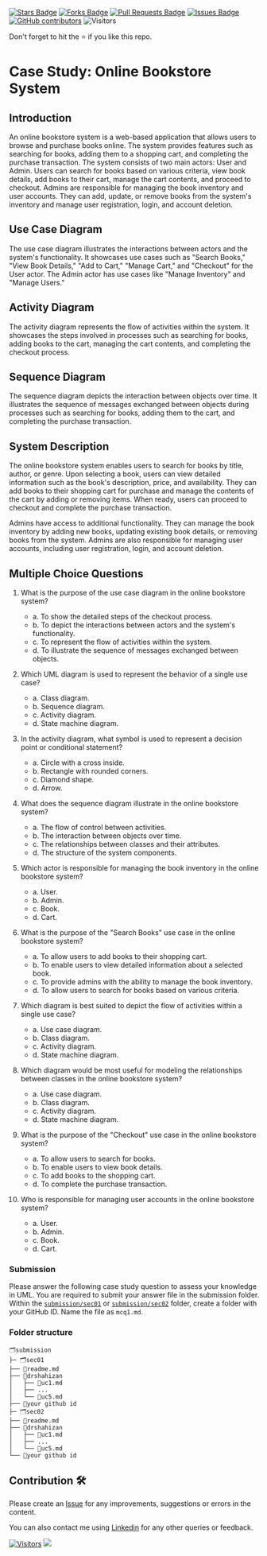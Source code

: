 <a href="https://github.com/drshahizan/software-engineering/stargazers"><img src="https://img.shields.io/github/stars/drshahizan/software-engineering" alt="Stars Badge"/></a>
<a href="https://github.com/drshahizan/software-engineering/network/members"><img src="https://img.shields.io/github/forks/drshahizan/software-engineering" alt="Forks Badge"/></a>
<a href="https://github.com/drshahizan/software-engineering/pulls"><img src="https://img.shields.io/github/issues-pr/drshahizan/software-engineering" alt="Pull Requests Badge"/></a>
<a href="https://github.com/drshahizan/software-engineering"><img src="https://img.shields.io/github/issues/drshahizan/software-engineering" alt="Issues Badge"/></a>
<a href="https://github.com/drshahizan/software-engineering/graphs/contributors"><img alt="GitHub contributors" src="https://img.shields.io/github/contributors/drshahizan/software-engineering?color=2b9348"></a>
![Visitors](https://api.visitorbadge.io/api/visitors?path=https%3A%2F%2Fgithub.com%2Fdrshahizan%2Fsoftware-engineering&labelColor=%23d9e3f0&countColor=%23697689&style=flat)

Don't forget to hit the :star: if you like this repo.

# Case Study: Online Bookstore System

## Introduction
An online bookstore system is a web-based application that allows users to browse and purchase books online. The system provides features such as searching for books, adding them to a shopping cart, and completing the purchase transaction. The system consists of two main actors: User and Admin. Users can search for books based on various criteria, view book details, add books to their cart, manage the cart contents, and proceed to checkout. Admins are responsible for managing the book inventory and user accounts. They can add, update, or remove books from the system's inventory and manage user registration, login, and account deletion.

## Use Case Diagram
The use case diagram illustrates the interactions between actors and the system's functionality. It showcases use cases such as "Search Books," "View Book Details," "Add to Cart," "Manage Cart," and "Checkout" for the User actor. The Admin actor has use cases like "Manage Inventory" and "Manage Users."

## Activity Diagram
The activity diagram represents the flow of activities within the system. It showcases the steps involved in processes such as searching for books, adding books to the cart, managing the cart contents, and completing the checkout process.

## Sequence Diagram
The sequence diagram depicts the interaction between objects over time. It illustrates the sequence of messages exchanged between objects during processes such as searching for books, adding them to the cart, and completing the purchase transaction.

## System Description
The online bookstore system enables users to search for books by title, author, or genre. Upon selecting a book, users can view detailed information such as the book's description, price, and availability. They can add books to their shopping cart for purchase and manage the contents of the cart by adding or removing items. When ready, users can proceed to checkout and complete the purchase transaction.

Admins have access to additional functionality. They can manage the book inventory by adding new books, updating existing book details, or removing books from the system. Admins are also responsible for managing user accounts, including user registration, login, and account deletion.

## Multiple Choice Questions

1. What is the purpose of the use case diagram in the online bookstore system?
   - a. To show the detailed steps of the checkout process.
   - b. To depict the interactions between actors and the system's functionality.
   - c. To represent the flow of activities within the system.
   - d. To illustrate the sequence of messages exchanged between objects.

2. Which UML diagram is used to represent the behavior of a single use case?
   - a. Class diagram.
   - b. Sequence diagram.
   - c. Activity diagram.
   - d. State machine diagram.

3. In the activity diagram, what symbol is used to represent a decision point or conditional statement?
   - a. Circle with a cross inside.
   - b. Rectangle with rounded corners.
   - c. Diamond shape.
   - d. Arrow.

4. What does the sequence diagram illustrate in the online bookstore system?
   - a. The flow of control between activities.
   - b. The interaction between objects over time.
   - c. The relationships between classes and their attributes.
   - d. The structure of the system components.

5. Which actor is responsible for managing the book inventory in the online bookstore system?
   - a. User.
   - b. Admin.
   - c. Book.
   - d. Cart.

6. What is the purpose of the "Search Books" use case in the online bookstore system?
   - a. To allow users to add books to their shopping cart.
   - b. To enable users to view detailed information about a selected book.
   - c. To provide admins with the ability to manage the book inventory.
   - d. To allow users to search for books based on various criteria.

7. Which diagram is best suited to depict the flow of activities within a single use case?
   - a. Use case diagram.
   - b. Class diagram.
   - c. Activity diagram.
   - d. State machine diagram.

8. Which diagram would be most useful for modeling the relationships between classes in the online bookstore system?
   - a. Use case diagram.
   - b. Class diagram.
   - c. Activity diagram.
   - d. State machine diagram.

9. What is the purpose of the "Checkout" use case in the online bookstore system?
   - a. To allow users to search for books.
   - b. To enable users to view book details.
   - c. To add books to the shopping cart.
   - d. To complete the purchase transaction.

10. Who is responsible for managing user accounts in the online bookstore system?
    - a. User.
    - b. Admin.
    - c. Book.
    - d. Cart.

### Submission
Please answer the following case study question to assess your knowledge in UML. You are required to submit your answer file in the submission folder. Within the [`submission/sec01`](../submission/sec01) or [`submission/sec02`](../submission/sec02) folder, create a folder with your GitHub ID. Name the file as `mcq1.md`.

### Folder structure

```
🗂️submission
├─ 🗂️sec01
├── 📄readme.md
├── 📁drshahizan
│   ├── 📄uc1.md
│   ├── ...
│   └── 📄uc5.md
├── 📁your github id
├─ 🗂️sec02
├── 📄readme.md
├── 📁drshahizan
│   ├── 📄uc1.md
│   ├── ...
│   └── 📄uc5.md
└── 📁your github id
```

## Contribution 🛠️
Please create an [Issue](https://github.com/drshahizan/software-engineering/issues) for any improvements, suggestions or errors in the content.

You can also contact me using [Linkedin](https://www.linkedin.com/in/drshahizan/) for any other queries or feedback.

[![Visitors](https://api.visitorbadge.io/api/visitors?path=https%3A%2F%2Fgithub.com%2Fdrshahizan&labelColor=%23697689&countColor=%23555555&style=plastic)](https://visitorbadge.io/status?path=https%3A%2F%2Fgithub.com%2Fdrshahizan)
![](https://hit.yhype.me/github/profile?user_id=81284918)
